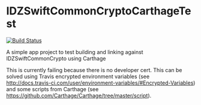 # IDZSwiftCommonCryptoCarthageTest 
[![Build Status](https://travis-ci.org/iosdevzone/IDZSwiftCommonCryptoCarthageTest.svg?branch=master)](https://travis-ci.org/iosdevzone/IDZSwiftCommonCryptoCarthageTest)

A simple app project to test building and linking against IDZSwiftCommonCrypto using Carthage

This is currently failing because there is no developer cert. This can be solved using Travis encrypted environment variables (see http://docs.travis-ci.com/user/environment-variables/#Encrypted-Variables) and some scripts from Carthage (see https://github.com/Carthage/Carthage/tree/master/script).



